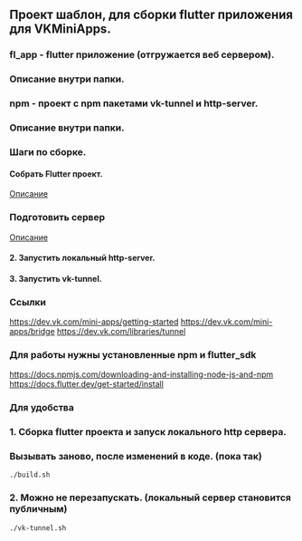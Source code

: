 ## Проект шаблон, для сборки flutter приложения для VKMiniApps.

### fl_app - flutter приложение (отгружается веб сервером).
### Описание внутри папки.

### npm - проект с npm пакетами vk-tunnel и http-server.
### Описание внутри папки.

### Шаги по сборке.
#### Собрать Flutter проект.
[Описание](./fl_app/readme.md)
### Подготовить сервер
[Описание](./npm/readme.md)
#### 2. Запустить локальный http-server.
#### 3. Запустить vk-tunnel.

### Ссылки
https://dev.vk.com/mini-apps/getting-started
https://dev.vk.com/mini-apps/bridge
https://dev.vk.com/libraries/tunnel

### Для работы нужны установленные npm и flutter_sdk
https://docs.npmjs.com/downloading-and-installing-node-js-and-npm
https://docs.flutter.dev/get-started/install

### Для удобства
### 1. Сборка flutter проекта и запуск локального http сервера.
### Вызывать заново, после изменений в коде. (пока так)
```shell
./build.sh
```
### 2. Можно не перезапускать. (локальный сервер становится публичным)
```shell
./vk-tunnel.sh
```
